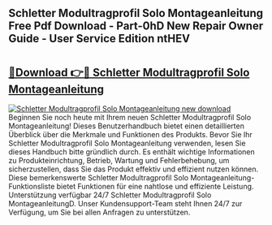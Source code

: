 ## Schletter Modultragprofil Solo Montageanleitung Free Pdf Download - Part-0hD New Repair Owner Guide - User Service Edition ntHEV

# <h2><a href="http://df76f3l.blite.top/?on=Schletter+Modultragprofil+Solo+Montageanleitung">🔗Download 👉🔴 Schletter Modultragprofil Solo Montageanleitung</a></h2>

[![Schletter Modultragprofil Solo Montageanleitung new download](https://i.imgur.com/lujVjoI.png)](http://df76f3l.blite.top/?on=Schletter+Modultragprofil+Solo+Montageanleitung)
Beginnen Sie noch heute mit Ihrem neuen Schletter Modultragprofil Solo Montageanleitung! Dieses Benutzerhandbuch bietet einen detaillierten Überblick über die Merkmale und Funktionen des Produkts. Bevor Sie Ihr Schletter Modultragprofil Solo Montageanleitung verwenden, lesen Sie dieses Handbuch bitte gründlich durch. Es enthält wichtige Informationen zu Produkteinrichtung, Betrieb, Wartung und Fehlerbehebung, um sicherzustellen, dass Sie das Produkt effektiv und effizient nutzen können. Diese bemerkenswerte Schletter Modultragprofil Solo Montageanleitung-Funktionsliste bietet Funktionen für eine nahtlose und effiziente Leistung. Unterstützung verfügbar 24/7 Schletter Modultragprofil Solo MontageanleitungD. Unser Kundensupport-Team steht Ihnen 24/7 zur Verfügung, um Sie bei allen Anfragen zu unterstützen.
